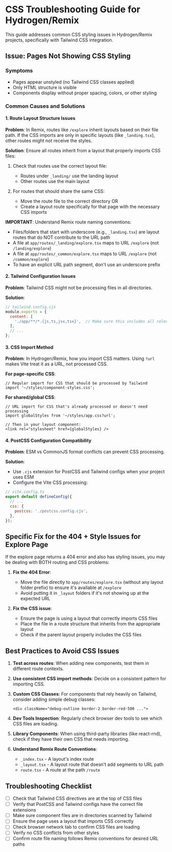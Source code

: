 # CSS Troubleshooting Guide for Hydrogen/Remix

This guide addresses common CSS styling issues in Hydrogen/Remix projects, specifically with Tailwind CSS integration.

## Issue: Pages Not Showing CSS Styling

### Symptoms
- Pages appear unstyled (no Tailwind CSS classes applied)
- Only HTML structure is visible
- Components display without proper spacing, colors, or other styling

### Common Causes and Solutions

#### 1. Route Layout Structure Issues

**Problem**: In Remix, routes like `/explore` inherit layouts based on their file path. If the CSS imports are only in specific layouts (like `_landing.tsx`), other routes might not receive the styles.

**Solution**: Ensure all routes inherit from a layout that properly imports CSS files:

1. Check that routes use the correct layout file:
   - Routes under `_landing/` use the landing layout
   - Other routes use the main layout

2. For routes that should share the same CSS:
   - Move the route file to the correct directory OR
   - Create a layout route specifically for that page with the necessary CSS imports

**IMPORTANT**: Understand Remix route naming conventions:
- Files/folders that start with underscore (e.g., `_landing.tsx`) are layout routes that do NOT contribute to the URL path
- A file at `app/routes/_landing/explore.tsx` maps to URL `/explore` (not `/landing/explore`)
- A file at `app/routes/_common/explore.tsx` maps to URL `/explore` (not `/common/explore`)
- To have an explicit URL path segment, don't use an underscore prefix

#### 2. Tailwind Configuration Issues

**Problem**: Tailwind CSS might not be processing files in all directories.

**Solution**:
```js
// tailwind.config.cjs
module.exports = {
  content: [
    './app/**/*.{js,ts,jsx,tsx}',  // Make sure this includes all relevant paths
  ],
  // ...
};
```

#### 3. CSS Import Method

**Problem**: In Hydrogen/Remix, how you import CSS matters. Using `?url` makes Vite treat it as a URL, not processed CSS.

**For page-specific CSS**:
```tsx
// Regular import for CSS that should be processed by Tailwind
import '~/styles/component-styles.css';
```

**For shared/global CSS**:
```tsx
// URL import for CSS that's already processed or doesn't need processing
import globalStyles from '~/styles/app.css?url';

// Then in your layout component:
<link rel="stylesheet" href={globalStyles} />
```

#### 4. PostCSS Configuration Compatibility

**Problem**: ESM vs CommonJS format conflicts can prevent CSS processing.

**Solution**: 
- Use `.cjs` extension for PostCSS and Tailwind configs when your project uses ESM
- Configure the Vite CSS processing:

```js
// vite.config.ts
export default defineConfig({
  // ...
  css: {
    postcss: './postcss.config.cjs',
  },
});
```

## Specific Fix for the 404 + Style Issues for Explore Page

If the explore page returns a 404 error and also has styling issues, you may be dealing with BOTH routing and CSS problems:

1. **Fix the 404 Error**:
   - Move the file directly to `app/routes/explore.tsx` (without any layout folder prefix) to ensure it's available at `/explore`
   - Avoid putting it in `_layout` folders if it's not showing up at the expected URL

2. **Fix the CSS issue**:
   - Ensure the page is using a layout that correctly imports CSS files
   - Place the file in a route structure that inherits from the appropriate layout
   - Check if the parent layout properly includes the CSS files

## Best Practices to Avoid CSS Issues

1. **Test across routes**: When adding new components, test them in different route contexts.

2. **Use consistent CSS import methods**: Decide on a consistent pattern for importing CSS.

3. **Custom CSS Classes**: For components that rely heavily on Tailwind, consider adding simple debug classes:
   ```tsx
   <div className="debug-outline border-2 border-red-500 ...">
   ```

4. **Dev Tools Inspection**: Regularly check browser dev tools to see which CSS files are loading.

5. **Library Components**: When using third-party libraries (like react-rnd), check if they have their own CSS that needs importing.

6. **Understand Remix Route Conventions**:
   - `_index.tsx` - A layout's index route
   - `_layout.tsx` - A layout route that doesn't add segments to URL path
   - `route.tsx` - A route at the path `/route`

## Troubleshooting Checklist

- [ ] Check that Tailwind CSS directives are at the top of CSS files
- [ ] Verify that PostCSS and Tailwind configs have the correct file extensions
- [ ] Make sure component files are in directories scanned by Tailwind
- [ ] Ensure the page uses a layout that imports CSS correctly
- [ ] Check browser network tab to confirm CSS files are loading
- [ ] Verify no CSS conflicts from other styles
- [ ] Confirm route file naming follows Remix conventions for desired URL paths 